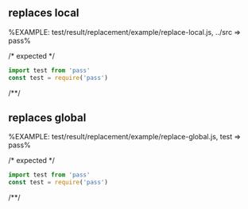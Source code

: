 ## replaces local
%EXAMPLE: test/result/replacement/example/replace-local.js, ../src => pass%

/* expected */
```js
import test from 'pass'
const test = require('pass')
```
/**/

## replaces global
%EXAMPLE: test/result/replacement/example/replace-global.js, test => pass%

/* expected */
```js
import test from 'pass'
const test = require('pass')
```
/**/

